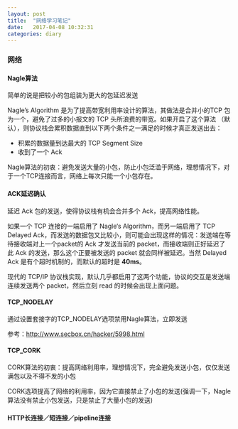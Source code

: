 ```yaml
---
layout: post
title:  "网络学习笔记"
date:   2017-04-08 10:32:31
categories: diary
---
```

### 网络
#### Nagle算法
简单的说是把较小的包组装为更大的包延迟发送

Nagle’s Algorithm 是为了提高带宽利用率设计的算法，其做法是合并小的TCP 包为一个，避免了过多的小报文的 TCP 头所浪费的带宽。如果开启了这个算法 （默认），则协议栈会累积数据直到以下两个条件之一满足的时候才真正发送出去：

* 积累的数据量到达最大的 TCP Segment Size
* 收到了一个 Ack

Nagle算法的初衷：避免发送大量的小包，防止小包泛滥于网络，理想情况下，对于一个TCP连接而言，网络上每次只能一个小包存在。

#### ACK延迟确认
延迟 Ack 包的发送，使得协议栈有机会合并多个 Ack，提高网络性能。

如果一个 TCP 连接的一端启用了 Nagle‘s Algorithm，而另一端启用了 TCP Delayed Ack，而发送的数据包又比较小，则可能会出现这样的情况：发送端在等待接收端对上一个packet的 Ack 才发送当前的 packet，而接收端则正好延迟了此 Ack 的发送，那么这个正要被发送的 packet 就会同样被延迟。当然 Delayed Ack 是有个超时机制的，而默认的超时是 **40ms**。

现代的 TCP/IP 协议栈实现，默认几乎都启用了这两个功能，协议的交互是发送端连续发送两个 packet，然后立刻 read 的时候会出现上面问题。

#### TCP_NODELAY
通过设置套接字的TCP_NODELAY选项禁用Nagle算法，立即发送

参考：<http://www.secbox.cn/hacker/5998.html>

#### TCP_CORK
CORK算法的初衷：提高网络利用率，理想情况下，完全避免发送小包，仅仅发送满包以及不得不发的小包

CORK选项提高了网络的利用率，因为它直接禁止了小包的发送(强调一下，Nagle算法没有禁止小包发送，只是禁止了大量小包的发送)

#### HTTP长连接／短连接／pipeline连接